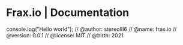 # Frax.io | Documentation 

console.log("Hello world");
// @author: stereoIII6
// @name: frax.io
// @version: 0.0.1
// @license: MIT
// @birth: 2021



